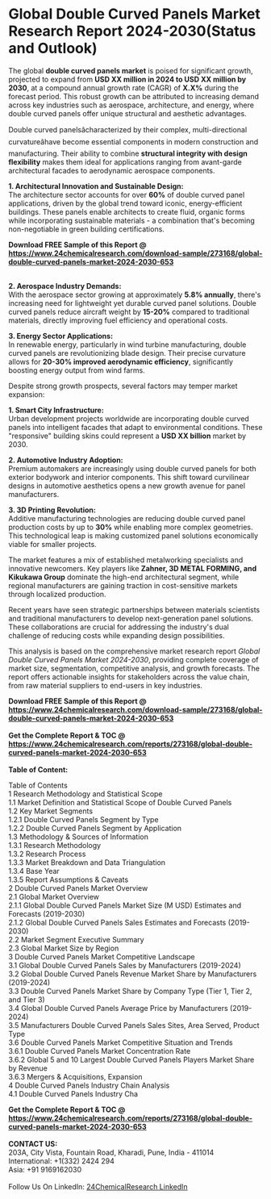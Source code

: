 <h1>Global Double Curved Panels Market Research Report 2024-2030(Status and Outlook)</h1><p>The global <strong>double curved panels market</strong> is poised for significant growth, projected to expand from <strong>USD XX million in 2024 to USD XX million by 2030</strong>, at a compound annual growth rate (CAGR) of <strong>X.X%</strong> during the forecast period. This robust growth can be attributed to increasing demand across key industries such as aerospace, architecture, and energy, where double curved panels offer unique structural and aesthetic advantages.</p><p>Double curved panelsâcharacterized by their complex, multi-directional curvatureâhave become essential components in modern construction and manufacturing. Their ability to combine <strong>structural integrity with design flexibility</strong> makes them ideal for applications ranging from avant-garde architectural facades to aerodynamic aerospace components.</p><p><strong>1. Architectural Innovation and Sustainable Design:</strong><br>
The architecture sector accounts for over <strong>60%</strong> of double curved panel applications, driven by the global trend toward iconic, energy-efficient buildings. These panels enable architects to create fluid, organic forms while incorporating sustainable materials - a combination that's becoming non-negotiable in green building certifications.</p><div><b>Download FREE Sample of this Report @ 
            <a href="https://www.24chemicalresearch.com/download-sample/273168/global-double-curved-panels-market-2024-2030-653">
            https://www.24chemicalresearch.com/download-sample/273168/global-double-curved-panels-market-2024-2030-653</a></b></div><br><p><strong>2. Aerospace Industry Demands:</strong><br>
With the aerospace sector growing at approximately <strong>5.8% annually</strong>, there's increasing need for lightweight yet durable curved panel solutions. Double curved panels reduce aircraft weight by <strong>15-20%</strong> compared to traditional materials, directly improving fuel efficiency and operational costs.</p><p><strong>3. Energy Sector Applications:</strong><br>
In renewable energy, particularly in wind turbine manufacturing, double curved panels are revolutionizing blade design. Their precise curvature allows for <strong>20-30% improved aerodynamic efficiency</strong>, significantly boosting energy output from wind farms.</p><p>Despite strong growth prospects, several factors may temper market expansion:</p><p><strong>1. Smart City Infrastructure:</strong><br>
Urban development projects worldwide are incorporating double curved panels into intelligent facades that adapt to environmental conditions. These "responsive" building skins could represent a <strong>USD XX billion</strong> market by 2030.</p><p><strong>2. Automotive Industry Adoption:</strong><br>
Premium automakers are increasingly using double curved panels for both exterior bodywork and interior components. This shift toward curvilinear designs in automotive aesthetics opens a new growth avenue for panel manufacturers.</p><p><strong>3. 3D Printing Revolution:</strong><br>
Additive manufacturing technologies are reducing double curved panel production costs by up to <strong>30%</strong> while enabling more complex geometries. This technological leap is making customized panel solutions economically viable for smaller projects.</p><p>The market features a mix of established metalworking specialists and innovative newcomers. Key players like <strong>Zahner, 3D METAL FORMING, and Kikukawa Group</strong> dominate the high-end architectural segment, while regional manufacturers are gaining traction in cost-sensitive markets through localized production.</p><p>Recent years have seen strategic partnerships between materials scientists and traditional manufacturers to develop next-generation panel solutions. These collaborations are crucial for addressing the industry's dual challenge of reducing costs while expanding design possibilities.</p><p>This analysis is based on the comprehensive market research report <em>Global Double Curved Panels Market 2024-2030</em>, providing complete coverage of market size, segmentation, competitive analysis, and growth forecasts. The report offers actionable insights for stakeholders across the value chain, from raw material suppliers to end-users in key industries.</p><div><b>Download FREE Sample of this Report @ 
            <a href="https://www.24chemicalresearch.com/download-sample/273168/global-double-curved-panels-market-2024-2030-653">
            https://www.24chemicalresearch.com/download-sample/273168/global-double-curved-panels-market-2024-2030-653</a></b></div><br><div><b>Get the Complete Report & TOC @ 
            <a href="https://www.24chemicalresearch.com/reports/273168/global-double-curved-panels-market-2024-2030-653">
            https://www.24chemicalresearch.com/reports/273168/global-double-curved-panels-market-2024-2030-653</a></b></div><br>
            <b>Table of Content:</b><p>Table of Contents<br />
1 Research Methodology and Statistical Scope<br />
1.1 Market Definition and Statistical Scope of Double Curved Panels<br />
1.2 Key Market Segments<br />
1.2.1 Double Curved Panels Segment by Type<br />
1.2.2 Double Curved Panels Segment by Application<br />
1.3 Methodology & Sources of Information<br />
1.3.1 Research Methodology<br />
1.3.2 Research Process<br />
1.3.3 Market Breakdown and Data Triangulation<br />
1.3.4 Base Year<br />
1.3.5 Report Assumptions & Caveats<br />
2 Double Curved Panels Market Overview<br />
2.1 Global Market Overview<br />
2.1.1 Global Double Curved Panels Market Size (M USD) Estimates and Forecasts (2019-2030)<br />
2.1.2 Global Double Curved Panels Sales Estimates and Forecasts (2019-2030)<br />
2.2 Market Segment Executive Summary<br />
2.3 Global Market Size by Region<br />
3 Double Curved Panels Market Competitive Landscape<br />
3.1 Global Double Curved Panels Sales by Manufacturers (2019-2024)<br />
3.2 Global Double Curved Panels Revenue Market Share by Manufacturers (2019-2024)<br />
3.3 Double Curved Panels Market Share by Company Type (Tier 1, Tier 2, and Tier 3)<br />
3.4 Global Double Curved Panels Average Price by Manufacturers (2019-2024)<br />
3.5 Manufacturers Double Curved Panels Sales Sites, Area Served, Product Type<br />
3.6 Double Curved Panels Market Competitive Situation and Trends<br />
3.6.1 Double Curved Panels Market Concentration Rate<br />
3.6.2 Global 5 and 10 Largest Double Curved Panels Players Market Share by Revenue<br />
3.6.3 Mergers & Acquisitions, Expansion<br />
4 Double Curved Panels Industry Chain Analysis<br />
4.1 Double Curved Panels Industry Cha</p><div><b>Get the Complete Report & TOC @ 
            <a href="https://www.24chemicalresearch.com/reports/273168/global-double-curved-panels-market-2024-2030-653">
            https://www.24chemicalresearch.com/reports/273168/global-double-curved-panels-market-2024-2030-653</a></b></div><br><b>CONTACT US:</b><br>
            203A, City Vista, Fountain Road, Kharadi, Pune, India - 411014<br>
            International: +1(332) 2424 294<br>
            Asia: +91 9169162030 <br><br>
            Follow Us On LinkedIn: <a href="https://www.linkedin.com/company/24chemicalresearch/">24ChemicalResearch LinkedIn</a>